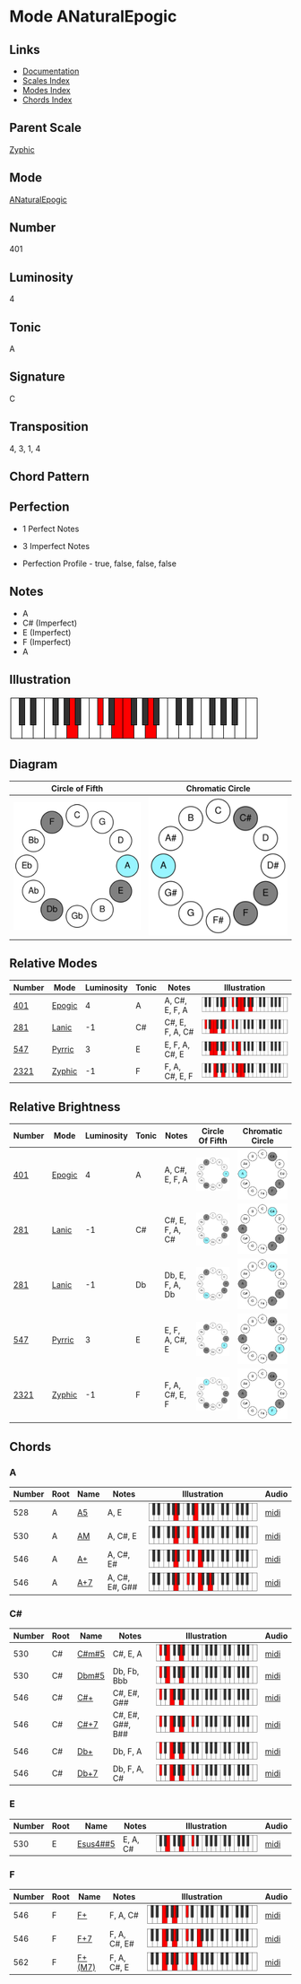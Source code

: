 # Mode ANaturalEpogic

## Links

- [Documentation](README.md)
- [Scales Index](Scales.md)
- [Modes Index](Modes.md)
- [Chords Index](Chords.md)

## Parent Scale

[Zyphic](ScaleZyphic.md)

## Mode

[ANaturalEpogic](ModeANaturalEpogic.md)

## Number

401

## Luminosity

4

## Tonic

A

## Signature

C

## Transposition

4, 3, 1, 4

## Chord Pattern



## Perfection

 - 1 Perfect Notes

 - 3 Imperfect Notes

 - Perfection Profile - true, false, false, false

## Notes

- A
- C# (Imperfect)
- E (Imperfect)
- F (Imperfect)
- A

## Illustration

![ANaturalEpogic](ModeANaturalEpogic.png)

## Diagram

| Circle of Fifth | Chromatic Circle |
|-----------------|------------------|
| ![ANaturalEpogic](CircleOfFifthModeANaturalEpogic.svg) | ![ANaturalEpogic](ChromaticCircleModeANaturalEpogic.svg) |
## Relative Modes

| Number | Mode | Luminosity | Tonic | Notes | Illustration |
|--------|------|------------|-------|-------|--------------|
| [401](https://ianring.com/musictheory/scales/401) | [Epogic](ModeEpogic.md) | 4 | A | A, C#, E, F, A | ![ANaturalEpogic](ModeANaturalEpogic.png) |
| [281](https://ianring.com/musictheory/scales/281) | [Lanic](ModeLanic.md) | -1 | C# | C#, E, F, A, C# | ![CSharpLanic](ModeCSharpLanic.png) |
| [547](https://ianring.com/musictheory/scales/547) | [Pyrric](ModePyrric.md) | 3 | E | E, F, A, C#, E | ![ENaturalPyrric](ModeENaturalPyrric.png) |
| [2321](https://ianring.com/musictheory/scales/2321) | [Zyphic](ModeZyphic.md) | -1 | F | F, A, C#, E, F | ![FNaturalZyphic](ModeFNaturalZyphic.png) |
## Relative Brightness

| Number | Mode | Luminosity | Tonic | Notes | Circle Of Fifth | Chromatic Circle |
|--------|------|------------|-------|-------|-----------------|------------------|
| [401](https://ianring.com/musictheory/scales/401) | [Epogic](ModeEpogic.md) | 4 | A | A, C#, E, F, A | ![ANaturalEpogic](CircleOfFifthModeANaturalEpogic.svg) | ![ANaturalEpogic](ChromaticCircleModeANaturalEpogic.svg) |
| [281](https://ianring.com/musictheory/scales/281) | [Lanic](ModeLanic.md) | -1 | C# | C#, E, F, A, C# | ![CSharpLanic](CircleOfFifthModeCSharpLanic.svg) | ![CSharpLanic](ChromaticCircleModeCSharpLanic.svg) |
| [281](https://ianring.com/musictheory/scales/281) | [Lanic](ModeLanic.md) | -1 | Db | Db, E, F, A, Db | ![DFlatLanic](CircleOfFifthModeDFlatLanic.svg) | ![DFlatLanic](ChromaticCircleModeDFlatLanic.svg) |
| [547](https://ianring.com/musictheory/scales/547) | [Pyrric](ModePyrric.md) | 3 | E | E, F, A, C#, E | ![ENaturalPyrric](CircleOfFifthModeENaturalPyrric.svg) | ![ENaturalPyrric](ChromaticCircleModeENaturalPyrric.svg) |
| [2321](https://ianring.com/musictheory/scales/2321) | [Zyphic](ModeZyphic.md) | -1 | F | F, A, C#, E, F | ![FNaturalZyphic](CircleOfFifthModeFNaturalZyphic.svg) | ![FNaturalZyphic](ChromaticCircleModeFNaturalZyphic.svg) |

## Chords

### A

| Number | Root | Name | Notes | Illustration | Audio |
|--------|------|------|-------|--------------|-------|
| 528 | A | [A5](ChordANaturalPowerChord.md) | A, E | ![A5](ChordANaturalPowerChordRootPosition.png) | [midi](ChordANaturalPowerChordRootPosition.mid) |
| 530 | A | [AM](ChordANaturalMajor.md) | A, C#, E | ![AM](ChordANaturalMajorRootPosition.png) | [midi](ChordANaturalMajorRootPosition.mid) |
| 546 | A | [A+](ChordANaturalAugmented.md) | A, C#, E# | ![A+](ChordANaturalAugmentedRootPosition.png) | [midi](ChordANaturalAugmentedRootPosition.mid) |
| 546 | A | [A+7](ChordANaturalAugmentedAugmentedSeventh.md) | A, C#, E#, G## | ![A+7](ChordANaturalAugmentedAugmentedSeventhRootPosition.png) | [midi](ChordANaturalAugmentedAugmentedSeventhRootPosition.mid) |

### C#

| Number | Root | Name | Notes | Illustration | Audio |
|--------|------|------|-------|--------------|-------|
| 530 | C# | [C#m#5](ChordCSharpMinorSharpFifth.md) | C#, E, A | ![C#m#5](ChordCSharpMinorSharpFifthRootPosition.png) | [midi](ChordCSharpMinorSharpFifthRootPosition.mid) |
| 530 | C# | [Dbm#5](ChordDFlatMinorSharpFifth.md) | Db, Fb, Bbb | ![Dbm#5](ChordDFlatMinorSharpFifthRootPosition.png) | [midi](ChordDFlatMinorSharpFifthRootPosition.mid) |
| 546 | C# | [C#+](ChordCSharpAugmented.md) | C#, E#, G## | ![C#+](ChordCSharpAugmentedRootPosition.png) | [midi](ChordCSharpAugmentedRootPosition.mid) |
| 546 | C# | [C#+7](ChordCSharpAugmentedAugmentedSeventh.md) | C#, E#, G##, B## | ![C#+7](ChordCSharpAugmentedAugmentedSeventhRootPosition.png) | [midi](ChordCSharpAugmentedAugmentedSeventhRootPosition.mid) |
| 546 | C# | [Db+](ChordDFlatAugmented.md) | Db, F, A | ![Db+](ChordDFlatAugmentedRootPosition.png) | [midi](ChordDFlatAugmentedRootPosition.mid) |
| 546 | C# | [Db+7](ChordDFlatAugmentedAugmentedSeventh.md) | Db, F, A, C# | ![Db+7](ChordDFlatAugmentedAugmentedSeventhRootPosition.png) | [midi](ChordDFlatAugmentedAugmentedSeventhRootPosition.mid) |

### E

| Number | Root | Name | Notes | Illustration | Audio |
|--------|------|------|-------|--------------|-------|
| 530 | E | [Esus4##5](ChordENaturalSuspendedFourthDoubleSharpFifth.md) | E, A, C# | ![Esus4##5](ChordENaturalSuspendedFourthDoubleSharpFifthRootPosition.png) | [midi](ChordENaturalSuspendedFourthDoubleSharpFifthRootPosition.mid) |

### F

| Number | Root | Name | Notes | Illustration | Audio |
|--------|------|------|-------|--------------|-------|
| 546 | F | [F+](ChordFNaturalAugmented.md) | F, A, C# | ![F+](ChordFNaturalAugmentedRootPosition.png) | [midi](ChordFNaturalAugmentedRootPosition.mid) |
| 546 | F | [F+7](ChordFNaturalAugmentedAugmentedSeventh.md) | F, A, C#, E# | ![F+7](ChordFNaturalAugmentedAugmentedSeventhRootPosition.png) | [midi](ChordFNaturalAugmentedAugmentedSeventhRootPosition.mid) |
| 562 | F | [F+(M7)](ChordFNaturalAugmentedMajorSeventh.md) | F, A, C#, E | ![F+(M7)](ChordFNaturalAugmentedMajorSeventhRootPosition.png) | [midi](ChordFNaturalAugmentedMajorSeventhRootPosition.mid) |

